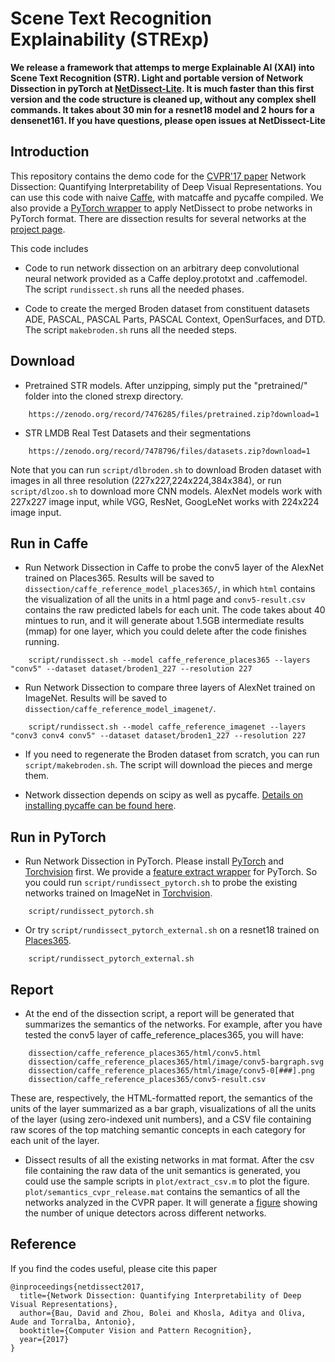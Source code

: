 # Scene Text Recognition Explainability (STRExp)

 **We release a framework that attemps to merge Explainable AI (XAI) into Scene Text Recognition (STR). Light and portable version of Network Dissection in pyTorch at [NetDissect-Lite](https://github.com/CSAILVision/NetDissect-Lite). It is much faster      than this first version and the code structure is cleaned up, without any complex shell commands. It takes about 30 min for a resnet18 model and 2 hours for a          densenet161. If you have questions, please open issues at NetDissect-Lite**
 
## Introduction
This repository contains the demo code for the [CVPR'17 paper](http://netdissect.csail.mit.edu/final-network-dissection.pdf) Network Dissection: Quantifying Interpretability of Deep Visual Representations. You can use this code with naive [Caffe](https://github.com/BVLC/caffe), with matcaffe and pycaffe compiled. We also provide a [PyTorch wrapper](script/rundissect_pytorch.sh) to apply NetDissect to probe networks in PyTorch format. There are dissection results for several networks at the [project page](http://netdissect.csail.mit.edu/).

This code includes

* Code to run network dissection on an arbitrary deep convolutional
    neural network provided as a Caffe deploy.prototxt and .caffemodel.
    The script `rundissect.sh` runs all the needed phases.

* Code to create the merged Broden dataset from constituent datasets
    ADE, PASCAL, PASCAL Parts, PASCAL Context, OpenSurfaces, and DTD.
    The script `makebroden.sh` runs all the needed steps.


## Download
* Pretrained STR models. After unzipping, simply put the "pretrained/" folder into the cloned strexp directory.
```
    https://zenodo.org/record/7476285/files/pretrained.zip?download=1
```
* STR LMDB Real Test Datasets and their segmentations
```
    https://zenodo.org/record/7478796/files/datasets.zip?download=1
```

Note that you can run ```script/dlbroden.sh``` to download Broden dataset with images in all three resolution (227x227,224x224,384x384), or run ```script/dlzoo.sh``` to download more CNN models. AlexNet models work with 227x227 image input, while VGG, ResNet, GoogLeNet works with 224x224 image input.

## Run in Caffe
* Run Network Dissection in Caffe to probe the conv5 layer of the AlexNet trained on Places365. Results will be saved to ```dissection/caffe_reference_model_places365/```, in which ```html``` contains the visualization of all the units in a html page and ```conv5-result.csv``` contains the raw predicted labels for each unit. The code takes about 40 mintues to run, and it will generate about 1.5GB intermediate results (mmap) for one layer, which you could delete after the code finishes running.

```
    script/rundissect.sh --model caffe_reference_places365 --layers "conv5" --dataset dataset/broden1_227 --resolution 227
```

* Run Network Dissection to compare three layers of AlexNet trained on ImageNet. Results will be saved to ```dissection/caffe_reference_model_imagenet/```. 

```
    script/rundissect.sh --model caffe_reference_imagenet --layers "conv3 conv4 conv5" --dataset dataset/broden1_227 --resolution 227
```

* If you need to regenerate the Broden dataset from scratch, you can run ```script/makebroden.sh```. The script will download the pieces and merge them.

* Network dissection depends on scipy as well as pycaffe. [Details on installing pycaffe can be found here](http://caffe.berkeleyvision.org/tutorial/interfaces.html#python).

## Run in PyTorch

* Run Network Dissection in PyTorch. Please install [PyTorch](http://pytorch.org/) and [Torchvision](https://github.com/pytorch/vision) first. We provide a [feature extract wrapper](src/netprobe_pytorch.py) for PyTorch. So you could run ```script/rundissect_pytorch.sh``` to probe the existing networks trained on ImageNet in [Torchvision](https://github.com/pytorch/vision/tree/master/torchvision/models).     

```
    script/rundissect_pytorch.sh
```

* Or try ```script/rundissect_pytorch_external.sh``` on a resnet18 trained on [Places365](https://github.com/CSAILVision/places365).

```
    script/rundissect_pytorch_external.sh
```

## Report
* At the end of the dissection script, a report will be generated that summarizes the semantics of the networks.  For example, after you have tested the conv5 layer of caffe_reference_places365, you will have:

```
    dissection/caffe_reference_places365/html/conv5.html
    dissection/caffe_reference_places365/html/image/conv5-bargraph.svg
    dissection/caffe_reference_places365/html/image/conv5-0[###].png    
    dissection/caffe_reference_places365/conv5-result.csv
```

These are, respectively, the HTML-formatted report, the semantics of the units of the layer summarized as a bar graph, visualizations of all the units of the layer (using zero-indexed unit numbers), and a CSV file containing raw scores of the top matching semantic concepts in each category for each unit of the layer.

* Dissect results of all the existing networks in mat format. After the csv file containing the raw data of the unit semantics is generated, you could use the sample scripts in ```plot/extract_csv.m``` to plot the figure. ```plot/semantics_cvpr_release.mat``` contains the semantics of all the networks analyzed in the CVPR paper. It will generate a [figure](plot/semantics_allnetwork.pdf) showing the number of unique detectors across different networks.


## Reference 
If you find the codes useful, please cite this paper
```
@inproceedings{netdissect2017,
  title={Network Dissection: Quantifying Interpretability of Deep Visual Representations},
  author={Bau, David and Zhou, Bolei and Khosla, Aditya and Oliva, Aude and Torralba, Antonio},
  booktitle={Computer Vision and Pattern Recognition},
  year={2017}
}
```
